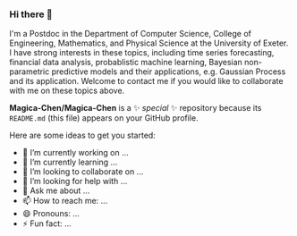 ### Hi there 👋

I'm a Postdoc in the Department of Computer Science, College of Engineering, Mathematics, and Physical Science at the University of Exeter. 
I have strong interests in these topics, including time series forecasting, financial data analysis, probablistic machine learning, Bayesian non-parametric predictive models and their applications, e.g. Gaussian Process and its application.
Welcome to contact me if you would like to collaborate with me on these topics above.

**Magica-Chen/Magica-Chen** is a ✨ _special_ ✨ repository because its `README.md` (this file) appears on your GitHub profile.

Here are some ideas to get you started:

- 🔭 I’m currently working on ...
- 🌱 I’m currently learning ...
- 👯 I’m looking to collaborate on ...
- 🤔 I’m looking for help with ...
- 💬 Ask me about ...
- 📫 How to reach me: ...
- 😄 Pronouns: ...
- ⚡ Fun fact: ...
